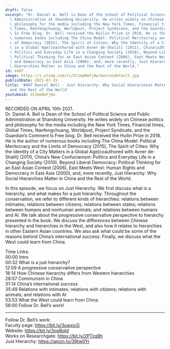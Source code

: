 ```yaml
---
draft: false
excerpt: "Dr. Daniel A. Bell is Dean of the School of Political Science and Public\
  \ Administration at Shandong University. He writes widely on Chinese politics and\
  \ philosophy for the media including the New York Times, Financial times, Global\
  \ Times, Nanfengchuang, Worldpost, Project Syndicate, and the Guardian\u2019s Comment\
  \ Is Free blog. Dr. Bell received the Huilin Prize in 2018. He is the author of\
  \ numerous books including The China Model: Political Meritocracy and the Limits\
  \ of Democracy (2015), The Spirit of Cities: Why the Identity of a City Matters\
  \ in a Global Age[coauthored with Avner de-Shalit] (2011), China\u2019s New Confucianism:\
  \ Politics and Everyday Life in a Changing Society (2010), Beyond Liberal Democracy:\
  \ Political Thinking for an East Asian Context (2006), East Meets West: Human Rights\
  \ and Democracy in East Asia (2000), and, more recently, Just Hierarchy: Why Social\
  \ Hierarchies Matter in China and the Rest of the World."
id: e497
image: https://i.ytimg.com/vi/5C1mpNwFj8w/maxresdefault.jpg
publishDate: 2021-07-19
title: '#497 Daniel Bell - Just Hierarchy: Why Social Hierarchies Matter in China
  and the Rest of the World'
youtubeid: 5C1mpNwFj8w
---
```

RECORDED ON APRIL 10th 2021.  
Dr. Daniel A. Bell is Dean of the School of Political Science and Public Administration at Shandong University. He writes widely on Chinese politics and philosophy for the media including the New York Times, Financial times, Global Times, Nanfengchuang, Worldpost, Project Syndicate, and the Guardian’s Comment Is Free blog. Dr. Bell received the Huilin Prize in 2018. He is the author of numerous books including The China Model: Political Meritocracy and the Limits of Democracy (2015), The Spirit of Cities: Why the Identity of a City Matters in a Global Age[coauthored with Avner de-Shalit] (2011), China’s New Confucianism: Politics and Everyday Life in a Changing Society (2010), Beyond Liberal Democracy: Political Thinking for an East Asian Context (2006), East Meets West: Human Rights and Democracy in East Asia (2000), and, more recently, Just Hierarchy: Why Social Hierarchies Matter in China and the Rest of the World.

In this episode, we focus on Just Hierarchy. We first discuss what is a hierarchy, and what makes for a just hierarchy. Throughout the conservation, we refer to different kinds of hierarchies: relations between intimates; relations between citizens; relations between states; relations between humans and nonhuman animals; and relations between humans and AI. We talk about the progressive conservative perspective to hierarchy presented in the book. We discuss the differences between Chinese hierarchy and hierarchies in the West, and also how it relates to hierarchies in other Eastern Asian countries. We also ask what could be some of the reasons behind China’s international success. Finally, we discuss what the West could learn from China.

Time Links:  
00:00 Intro  
00:32  What is a just hierarchy?  
12:09  A progressive conservative perspective  
18:14  How Chinese hierarchy differs from Western hierarchies  
28:57  Communism in China  
31:14  China’s international success  
35:49  Relations with intimates; relations with citizens; relations with animals; and relations with AI  
53:53  What the West could learn from China  
56:00  Follow Dr. Bell’s work!

---

Follow Dr. Bell’s work:  
Faculty page: https://bit.ly/3uwxicG  
Website: https://bit.ly/3opBqId  
Works on Researchgate: https://bit.ly/2PTzg8h  
Just Hierarchy: https://amzn.to/39tw0Yr
